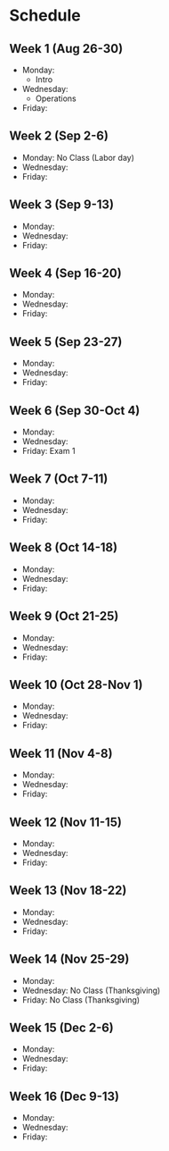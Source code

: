 # Schedule

## Week 1 (Aug 26-30)
- Monday:
  - Intro
- Wednesday:
  - Operations
- Friday:

## Week 2 (Sep 2-6)
- Monday: No Class (Labor day)
- Wednesday:    
- Friday:
  
## Week 3 (Sep 9-13)
- Monday:
- Wednesday:
- Friday:

## Week 4 (Sep 16-20)
- Monday:
- Wednesday:
- Friday:

## Week 5 (Sep 23-27)
- Monday:
- Wednesday:
- Friday:

## Week 6 (Sep 30-Oct 4)
- Monday:
- Wednesday:
- Friday: Exam 1

## Week 7 (Oct 7-11)
- Monday:
- Wednesday:
- Friday:

## Week 8 (Oct 14-18)
- Monday:
- Wednesday:
- Friday:

## Week 9 (Oct 21-25)
- Monday:
- Wednesday:
- Friday:

## Week 10 (Oct 28-Nov 1)
- Monday:
- Wednesday:
- Friday:

## Week 11 (Nov 4-8)
- Monday:
- Wednesday:
- Friday:

## Week 12 (Nov 11-15)
- Monday:
- Wednesday:
- Friday:

## Week 13 (Nov 18-22)
- Monday:
- Wednesday:
- Friday:

## Week 14 (Nov 25-29)
- Monday:
- Wednesday: No Class (Thanksgiving)
- Friday: No Class (Thanksgiving)

## Week 15 (Dec 2-6)
- Monday:
- Wednesday:
- Friday:

## Week 16 (Dec 9-13)
- Monday:
- Wednesday:
- Friday:
